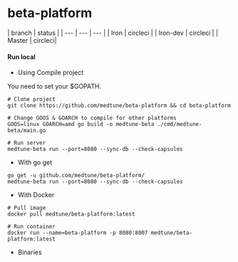 # beta-platform

| branch | status | 
| --- | --- | --- |
| Iron | circleci |
| Iron-dev | circleci |
| Master | circleci|

#### Run local

- Using Compile project

You need to set your $GOPATH.

```
# Clone project
git clone https://github.com/medtune/beta-platform && cd beta-platform

# Change GOOS & GOARCH to compile for other platforms
GOOS=linux GOARCH=amd go build -o medtune-beta ./cmd/medtune-beta/main.go

# Run server
medtune-beta run --port=8080 --sync-db --check-capsules
```

- With go get

```
go get -u github.com/medtune/beta-platform/
medtune-beta run --port=8080 --sync-db --check-capsules
```

- With Docker

```
# Pull image
docker pull medtune/beta-platform:latest

# Run container
docker run --name=beta-platform -p 8080:8007 medtune/beta-platform:latest
```

- Binaries

```


```

